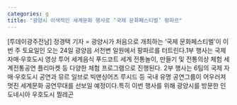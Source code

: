 ```yaml
---
categories: g
title: "광양시 이색적인 세계문화 행사로 ‘국제 문화페스티벌’ 팡파르"
---
```

[투데이광주전남] 정경택 기자 = 광양시가 처음으로 개최하는 ‘국제 문화페스티벌’이 이번 주 토요일인 오는 24일 광양읍 서천변 일원에서 팡파르를 터트린다.1부 행사는 국제 자매·우호도시 영상 투어 세계음식 푸드코트 세계 전통놀이, 만들기 및 전통의상 체험 세계전통공연 플리마켓 등 다양한 체험 프로그램으로 진행된다. 2부 행사는 6팀의 국제 자매·우호도시 공연과 뮤르 일브로 빅맨싱어즈 루시드 등 국내 유명 공연그룹이 어우러져 멋진 세계문화 공연무대를 선보일 예정이다.특히 이번 행사를 위해 광양시를 방문한 인도네시아 우호도시 찔레곤